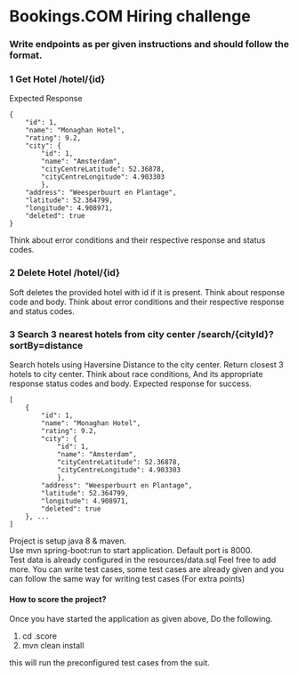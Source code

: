 # Bookings.COM Hiring challenge

### Write endpoints as per given instructions and should follow the format.

### 1 Get Hotel /hotel/{id}
Expected Response
```
{
    "id": 1,
    "name": "Monaghan Hotel",
    "rating": 9.2,
    "city": {
        "id": 1,
        "name": "Amsterdam",
        "cityCentreLatitude": 52.36878,
        "cityCentreLongitude": 4.903303
        },
    "address": "Weesperbuurt en Plantage",
    "latitude": 52.364799,
    "longitude": 4.908971,
    "deleted": true
}
```
Think about error conditions and their respective response and status codes.



### 2 Delete Hotel /hotel/{id}
Soft deletes the provided hotel with id if it is present.
Think about response code and body.
Think about error conditions and their respective response and status codes.


### 3 Search 3 nearest hotels from city center /search/{cityId}?sortBy=distance
Search hotels using Haversine Distance to the city center. Return closest 3 hotels to city center.
Think about race conditions, And its appropriate response status codes and body.
Expected response for success.
```
[
    {
        "id": 1,
        "name": "Monaghan Hotel",
        "rating": 9.2,
        "city": {
            "id": 1,
            "name": "Amsterdam",
            "cityCentreLatitude": 52.36878,
            "cityCentreLongitude": 4.903303
            },
        "address": "Weesperbuurt en Plantage",
        "latitude": 52.364799,
        "longitude": 4.908971,
        "deleted": true
    }, ...
]
```


Project is setup java 8 & maven. <br>
Use mvn spring-boot:run to start application. Default port is 8000. <br>
Test data is already configured in the resources/data.sql Feel free to add more.
You can write test cases, some test cases are already given and you can follow the same way for writing test cases (For extra points)<br> 


#### How to score the project?
Once you have started the application as given above, Do the following. <br>
1. cd .score
2. mvn clean install

this will run the preconfigured test cases from the suit. <br>
